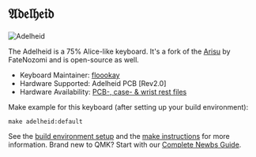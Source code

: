 # 𝔄𝔡𝔢𝔩𝔥𝔢𝔦𝔡

![Adelheid](https://gist.githubusercontent.com/floookay/7bf6511a8d84804d32de4d7bbe3bd0fb/raw/559336bcb5f8c04bbea9ad8aab7397812ab72859/adelheid.jpg)

The Adelheid is a 75% Alice-like keyboard. It's a fork of the [Arisu](https://github.com/FateNozomi/arisu-pcb) by FateNozomi and is open-source as well.

* Keyboard Maintainer: [floookay](https://github.com/floookay)  
* Hardware Supported: Adelheid PCB [Rev2.0]  
* Hardware Availability: [PCB-, case- &amp; wrist rest files](https://github.com/floookay/adelheid)

Make example for this keyboard (after setting up your build environment):

    make adelheid:default

See the [build environment setup](https://docs.qmk.fm/#/getting_started_build_tools) and the [make instructions](https://docs.qmk.fm/#/getting_started_make_guide) for more information. Brand new to QMK? Start with our [Complete Newbs Guide](https://docs.qmk.fm/#/newbs).
